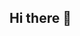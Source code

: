 ## Hi there 👋

<!--
**dafer171/dafer171** is a ✨ _special_ ✨ repository because its `README.md` (this file) appears on your GitHub profile.

# David Peña 

Hello, GitHub! 👋

I'm David, a student at Brigham Young University-Idaho interested in Software development. Welcome to my GitHub profile! 

## About Me
- 🔭 I’m currently working on Customer Suppor Engineering
- 🌱 I’m currently learning C#
- 👯 My goals are to finish my bachelor's degree in Software Development before summer 

## Technologies and Tools
- Skills: HTML, CSS, Javascript, PHP, C#, React, Nodejs 

## Let's Connect!
- 📫 Here is my LinkedIn: www.linkedin.com/in/david-peña-andrade profile

- 😄 Pronouns: ...
- ⚡ Fun fact: ...
Feel free to explore my repositories and don't hesitate to reach out. Happy coding! 🚀
-->
